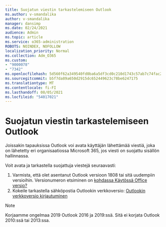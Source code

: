```yaml
---
title: Suojatun viestin tarkastelemiseen Outlook
ms.author: v-smandalika
author: v-smandalika
manager: dansimp
ms.date: 02/24/2021
audience: Admin
ms.topic: article
ms.service: o365-administration
ROBOTS: NOINDEX, NOFOLLOW
localization_priority: Normal
ms.collection: Adm_O365
ms.custom:
- "9000078"
- "7342"
ms.openlocfilehash: 5d560f62a349540fd0ba6a5df3cd0c210d1743c57ab7c74fac2967a90be23c80
ms.sourcegitcommit: b5f7da89a650d2915dc652449623c78be6247175
ms.translationtype: MT
ms.contentlocale: fi-FI
ms.lasthandoff: 08/05/2021
ms.locfileid: "54017021"
---
```

# <a name="fix-problem-viewing-protected-message-in-outlook"></a>Suojatun viestin tarkastelemiseen Outlook

Joissakin tapauksissa Outlook voi avata käyttäjän lähettämää viestiä, joka on lähetetty eri organisaatiossa Microsoft 365, jos viesti on suojattu sisällön hallinnassa.

Voit avata ja tarkastella suojattuja viestejä seuraavasti:

1. Varmista, että olet asentanut Outlook versioon 1808 tai sitä uudempiin versioihin. Versionumeron etsiminen on [kohdassa Käytössä Office versio?](https://support.microsoft.com/office/about-office-what-version-of-office-am-i-using-932788b8-a3ce-44bf-bb09-e334518b8b19)
2. Kokeile tarkastella sähköpostia Outlookin verkkoversio: [Outlookin verkkoversio kirjautuminen](https://outlook.office365.com/mail/inbox)

> [!NOTE]
> Korjaamme ongelmaa 2019 Outlook 2016 ja 2019:ssä. Sitä ei korjata Outlook 2010:ssä tai 2013:ssa.
